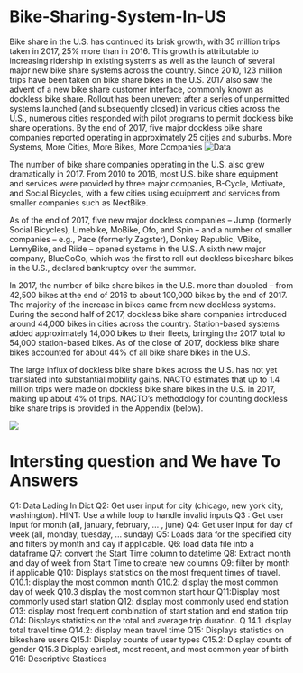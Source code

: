 # Bike-Sharing-System-In-US
Bike share in the U.S. has continued its brisk growth, with 35 million trips taken in 2017, 25% more than in 2016. This growth is attributable to increasing ridership in existing systems as well as the launch of several major new bike share systems across the country. Since 2010, 123 million trips have been taken on bike share bikes in the U.S. 2017 also saw the advent of a new bike share customer interface, commonly known as dockless bike share. Rollout has been uneven: after a series of unpermitted systems launched (and subsequently closed) in various cities across the U.S., numerous cities responded with pilot programs to permit dockless bike share operations. By the end of 2017, five major dockless bike share companies reported operating in approximately 25 cities and suburbs. More Systems, More Cities, More Bikes, More Companies
![Data](https://lh3.googleusercontent.com/-MI6075Ye2es/XQoV7RNYHiI/AAAAAAAAeVg/aELogad0bIc3k--RrBBR0pkjQ0gOGMDDACK8BGAs/s0/2019-06-19.png)

The number of bike share companies operating in the U.S. also grew dramatically in 2017. From 2010 to 2016, most U.S. bike share equipment and services were provided by three major companies, B-Cycle, Motivate, and Social Bicycles, with a few cities using equipment and services from smaller companies such as NextBike.

As of the end of 2017, five new major dockless companies – Jump (formerly Social Bicycles), Limebike, MoBike, Ofo, and Spin – and a number of smaller companies – e.g., Pace (formerly Zagster), Donkey Republic, VBike, LennyBike, and Riide – opened systems in the U.S. A sixth new major company, BlueGoGo, which was the first to roll out dockless bikeshare bikes in the U.S., declared bankruptcy over the summer.

In 2017, the number of bike share bikes in the U.S. more than doubled – from 42,500 bikes at the end of 2016 to about 100,000 bikes by the end of 2017. The majority of the increase in bikes came from new dockless systems. During the second half of 2017, dockless bike share companies introduced around 44,000 bikes in cities across the country. Station-based systems added approximately 14,000 bikes to their fleets, bringing the 2017 total to 54,000 station-based bikes. As of the close of 2017, dockless bike share bikes accounted for about 44% of all bike share bikes in the U.S.

The large influx of dockless bike share bikes across the U.S. has not yet translated into substantial mobility gains. NACTO estimates that up to 1.4 million trips were made on dockless bike share bikes in the U.S. in 2017, making up about 4% of trips. NACTO’s methodology for counting dockless bike share trips is provided in the Appendix (below).

![](https://lh3.googleusercontent.com/-nmmWzaLgfLA/XQoXq8ursbI/AAAAAAAAeVs/48cva6nvZBQtGQciSqXKWQwDk-9TrwC2ACK8BGAs/s0/2019-06-19.png)


# Intersting question and We have To Answers
Q1: Data Lading In Dict
Q2: Get user input for city (chicago, new york city, washington). HINT: Use a while loop to handle invalid inputs
Q3 : Get user input for month (all, january, february, ... , june)
Q4: Get user input for day of week (all, monday, tuesday, ... sunday)
Q5: Loads data for the specified city and filters by month and day if applicable.
Q6: load data file into a dataframe
Q7: convert the Start Time column to datetime
Q8: Extract month and day of week from Start Time to create new columns
Q9: filter by month if applicable
Q10: Displays statistics on the most frequent times of travel.
	Q10.1: display the most common month
	Q10.2: display the most common day of week
	Q10.3 display the most common start hour
Q11:Display most commonly used start station
Q12: display most commonly used end station
Q13: display most frequent combination of start station and end station trip
Q14: Displays statistics on the total and average trip duration.
	Q 14.1: display total travel time
	Q14.2: display mean travel time
Q15: Displays statistics on bikeshare users
	Q15.1: Display counts of user types
	Q15.2: Display counts of gender
	Q15.3 Display earliest, most recent, and most common year of birth
Q16: Descriptive Stastices 

